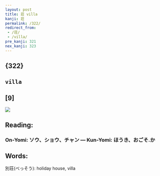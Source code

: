 ```yaml
---
layout: post
title: 荘 villa
kanji: 荘
permalink: /322/
redirect_from:
 - /荘/
 - /villa/
pre_kanji: 321
nex_kanji: 323
---
```


## {322}

## `villa`

## [9]

<div class="stroke"><img src="E88D98.png" /></div>

## Reading:

### On-Yomi: ソウ、ショウ、チャン &mdash; Kun-Yomi: ほうき、おごそ.か

## Words:

別荘(べっそう): holiday house, villa
